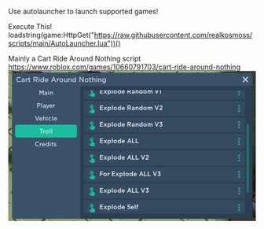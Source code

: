 Use autolauncher to launch supported games!

Execute This!
loadstring(game:HttpGet("https://raw.githubusercontent.com/realkosmoss/scripts/main/AutoLauncher.lua"))()

Mainly a Cart Ride Around Nothing script
https://www.roblox.com/games/10660791703/cart-ride-around-nothing
![Cart Ride Around Nothing](https://raw.githubusercontent.com/realkosmoss/scripts/main/previews/cartridearoundnothing.png?raw=true)
